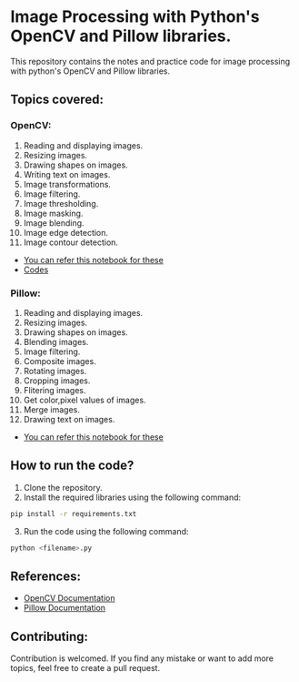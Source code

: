 # Image Processing with Python's OpenCV and Pillow libraries.

This repository contains the notes and practice code for image processing with python's OpenCV and Pillow libraries.

## Topics covered:

### OpenCV:

1. Reading and displaying images.
2. Resizing images.
3. Drawing shapes on images.
4. Writing text on images.
5. Image transformations.
6. Image filtering.
7. Image thresholding.
8. Image masking.
9. Image blending.
10. Image edge detection.
11. Image contour detection.

- [You can refer this notebook for these](notebooks/python_opencv.ipynb)
- [Codes](src)

### Pillow:

1. Reading and displaying images.
2. Resizing images.
3. Drawing shapes on images.
4. Blending images.
5. Image filtering.
6. Composite images.
7. Rotating images.
8. Cropping images.
9. Flitering images.
10. Get color,pixel values of images.
11. Merge images.
12. Drawing text on images.

- [You can refer this notebook for these](notebooks/python_pillow.ipynb)

## How to run the code?

1. Clone the repository.
2. Install the required libraries using the following command:

```bash
pip install -r requirements.txt
```

3. Run the code using the following command:

```bash
python <filename>.py
```

## References:

- [OpenCV Documentation](https://docs.opencv.org/master/)
- [Pillow Documentation](https://pillow.readthedocs.io/en/stable/)

## Contributing:

Contribution is welcomed. If you find any mistake or want to add more topics, feel free to create a pull request.


